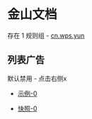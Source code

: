 # 金山文档

存在 1 规则组 - [cn.wps.yun](/src/apps/cn.wps.yun.ts)

## 列表广告

默认禁用 - 点击右侧x

- [示例-0](https://m.gkd.li/47232102/bc97cb52-aad0-4114-a548-5831edbe342d)

- [快照-0](https://i.gkd.li/import/13495062)
